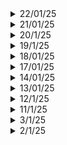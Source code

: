<details>
  <summary>22/01/25</summary>

  # Key Learnings
  - Harvard Business Review: CEO transition and how it takes way longer than we think
  - A read on Advanced Materials: Kevlar, Aramid and Carbon fiber
  - DSA: Sorting algorithms, DNF algorithm
</details>
<details>
  <summary>21/01/25</summary>

  # Key Learnings
  ## YT
  - [Rise of Elon Musk. How did he build Tesla and SpaceX?](https://www.youtube.com/watch?v=FoQR9rLpRy8)
  - How did he do the impossible?
  - [Robots as tiny as insects](https://www.youtube.com/watch?v=H6q6pYZ9Fho)
  ## C++ (DSA)
  - Single element in a sorted array
  - Book allocation problem
  ## General Reading
  ### Harvard Business Review (Articles)
  - Electronic monitoring of employees decreases productivity
  - Entrepreneurs should test their hypothesis before entering the market
  - Personalities of various CEOs and their connection with Marketing and sales
  - High performers quit if they don't make as much as new hires (if they are better). If compensation is given, then they are more likely to stay.
  ### ISRO's PAT (Pad Abort Test)
  - Specification of CES (crew escape system) and CM (crew module). CES: 6.5 tonnes and CM: 3.7 tonnes. Max possible deviation allowed: + or - 3%
  - In Moment of inertia : + or - 10% (Why?)
  - Yaw, pitch and roll constraints
  - The jettisoning problem: The CES and CM should seperate without collision. Factors that play a crucial role: atmosphere pressure, angle of attack, the motors which fire the CES to seperate, stability of CM after seperation.
  - The motors are supposed to generate 250kN of thrust in just 0.2 sec (WOW). Won't this stress out the materials due to sudden changes in temperature? What about inertia?
  - During the re-entry: the apex cover which covers the Crew Module(CM) is supposed to seperate first without collision with the CM. Or else the parachute won't deploy at all.
  - Min height to be achieved: 2.5km above surface
  - Questions: What are the various sensors to test various parameters that are used? What are some of the advanced materials that are used in the aerospace sector?
  ## College Stuff
  - Design flow of VLSI chip design: Cost of error propagation as we progress towards physical design.
  - Implementation of Linear phase filters: FIR and IIR. Direct structures, lattice structures, transpose structure.
</details>
<details>
  <summary>20/1/25</summary>
  
  - DMC Lab CIE
  # Key Learnings
  ## Andrew Huberman Podcast: How to develop focus
  - Importance of Visual focus and how to develop it so as to master focus in general.
  - Hormones like epinephrin and acetocoline.
  - How long can you focus on a specific visual area? These are tests that you should perform. You don't need to focus entire day.
  - Auditory learners tend to close their eyes when they are listening intensely so as to focus.
  - Visual cues are tricky, you must learn a way to quickly get back your focus as it tends to drift away.
  - You need to master your sleep schedule. Learn what works best for you.
  - Non Sleep Deep Rest Protocol for 20 min everyday.
  - Every learning session should be of 90 min maximum.
  ## Alex Hormonzi podcast on Niche - hopping
  - Uninformed optimism -> Informed Pessimism -> Get through shit (Focus) -> Informed Optimism (Solution phase) -> Acheivement (potential of the idea)
  - Confront every problem you have instead of running away from it.
  - What good will pursuing many goals help? You'll run too thin.
  - Sure you'll develop many skill sets, but to use them regularly is the main challenge. You don't want to stay at level one at everything.
  - The more skill sets you acquire, the more you have to say 'NO' to opportunities.
  - Marketplace wants new, but business world wants better.
</details>
<details>
  <summary>19/1/25</summary>

  # Key Learnings
  - C++: Classes and objects, constructors and destructors, constructor overloading, getters and setters, 2 DSA problems
  - Tech Videos: Mosquito Racquet, Hair Dryer working etc.
</details>
<details>
  <summary>18/01/25</summary>

  # Key Learnings
  - C++ : DSA for 3 hours
  - Revised Lab Programs
  - Kali Linux tutorial: ethical hacking
  - Basic networking commands
</details>
<details>
  <summary>17/01/25</summary>

  # Key Learnings
  - MATLAB: Cyclic Coding and Convolution coding as a part of College course: Digital Modulation and Coding
  - C++: Basic DSA problems, Time and Space complexity of various problems, applying classes and objects concept to every problem
</details>

<details>
  <summary>14/01/25</summary>

  # Key Learnings
  ## MATLAB
  - FIR filters using windowing technique: LPF and HPF
  ## C++
  - learncpp.com tutorial
  ## YT
  - BMW Car manufacturing video
</details>

<details>
  <summary>13/01/25</summary>

  # Key Learnings
  ## Journal of Aerospace sciences and technologies
  - A brief introduction to the Pad Abort Test conducted by ISRO
  - Crew Escape System working, Crew Module
  - Demonstration of launch pad abort capability, self-reorientation of Crew-module and parachute systems.
  - Different motors used: Low altitude escape motor (LEM), High altitude escape motor (HEM), Pitch Motor (PM) and CES Jettisoning motor (CJM).
  - Various challenges: range to be acheived = 400 m, 2.5km min altitude, orientation of the module, angle of attack so that parachutes deploy properly, parachute deployment without string entanglement.
  ## C++
  - Revisited prev notes.
  - Introduction to strings.
</details>
<details>
  <summary>12/1/25</summary>

  # Key Learnings
  - Installed Kali Linux on Virtual Machine
  - Installed Neovim Kickstart by TJ
  - Created a setup similar to Ubuntu one.
  - Playground for C, C++, Python, Latex etc.
  - MATLAB: Huffman coding, Linear Block Codes (perfect implementation)
  - Simulink: ASK, FSK (demod using intermediate waves, not the original sine waves), PSK
</details>
<details>
  <summary>11/1/25</summary>

  # Key Learnings
  - A case study on naukri.com
  - Researched about various entrepreneurship forums, communities etc.
  - Importance of studying C and C++ regardless of what you do or whatever industry you are in.
  - Redid my whole calendar to create a viable routine.
</details>
<details>
  <summary>3/1/25</summary>

  # Key Learnings
  ## Home Automation Project (how to go about it?)
  - First find technical papers (At least 15), find something common and get an idea of what exists
  - Find youtube videos on already implemented projects
  - Find out all types of gadgets in the market
  - Find out what unique thing can you do.
  - Why not publish a paper? Start a business? Start a company?
</details>

<details>
  <summary>2/1/25</summary>

  # Key Learnings
  ## Python
  - Object Oriented Programming
  ## College Stuff
  - Linear Code Blocks: Need to write code for this, concept of syndrome and which bit is most likely wrong
  - Design of FIR filters, Gibb's phenomenon
  - VLSI: pipelining approach and its advantages and disadvantages, parallelization (hardware replication), switching (dynamic power dissipation), adiabatic logic circuits
  - RF Circuits: Couplers, Wilkinson's power divider
</details>
